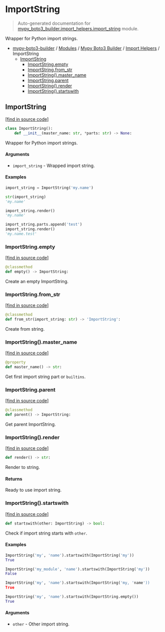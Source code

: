 # ImportString

> Auto-generated documentation for [mypy_boto3_builder.import_helpers.import_string](https://github.com/vemel/mypy_boto3_builder/blob/master/mypy_boto3_builder/import_helpers/import_string.py) module.

Wrapper for Python import strings.

- [mypy-boto3-builder](../../README.md#mypy_boto3_builder) / [Modules](../../MODULES.md#mypy-boto3-builder-modules) / [Mypy Boto3 Builder](../index.md#mypy-boto3-builder) / [Import Helpers](index.md#import-helpers) / ImportString
    - [ImportString](#importstring)
        - [ImportString.empty](#importstringempty)
        - [ImportString.from_str](#importstringfrom_str)
        - [ImportString().master_name](#importstringmaster_name)
        - [ImportString.parent](#importstringparent)
        - [ImportString().render](#importstringrender)
        - [ImportString().startswith](#importstringstartswith)

## ImportString

[[find in source code]](https://github.com/vemel/mypy_boto3_builder/blob/master/mypy_boto3_builder/import_helpers/import_string.py#L7)

```python
class ImportString():
    def __init__(master_name: str, *parts: str) -> None:
```

Wrapper for Python import strings.

#### Arguments

- `import_string` - Wrapped import string.

#### Examples

```python
import_string = ImportString('my.name')

str(import_string)
'my.name'

import_string.render()
'my.name'

import_string.parts.append('test')
import_string.render()
'my.name.test'
```

### ImportString.empty

[[find in source code]](https://github.com/vemel/mypy_boto3_builder/blob/master/mypy_boto3_builder/import_helpers/import_string.py#L44)

```python
@classmethod
def empty() -> ImportString:
```

Create an empty ImportString.

### ImportString.from_str

[[find in source code]](https://github.com/vemel/mypy_boto3_builder/blob/master/mypy_boto3_builder/import_helpers/import_string.py#L37)

```python
@classmethod
def from_str(import_string: str) -> 'ImportString':
```

Create from string.

### ImportString().master_name

[[find in source code]](https://github.com/vemel/mypy_boto3_builder/blob/master/mypy_boto3_builder/import_helpers/import_string.py#L123)

```python
@property
def master_name() -> str:
```

Get first import string part or `builtins`.

### ImportString.parent

[[find in source code]](https://github.com/vemel/mypy_boto3_builder/blob/master/mypy_boto3_builder/import_helpers/import_string.py#L53)

```python
@classmethod
def parent() -> ImportString:
```

Get parent ImportString.

### ImportString().render

[[find in source code]](https://github.com/vemel/mypy_boto3_builder/blob/master/mypy_boto3_builder/import_helpers/import_string.py#L114)

```python
def render() -> str:
```

Render to string.

#### Returns

Ready to use import string.

### ImportString().startswith

[[find in source code]](https://github.com/vemel/mypy_boto3_builder/blob/master/mypy_boto3_builder/import_helpers/import_string.py#L82)

```python
def startswith(other: ImportString) -> bool:
```

Check if import string starts with `other`.

#### Examples

```python
ImportString('my', 'name').startswith(ImportString('my'))
True

ImportString('my_module', 'name').startswith(ImportString('my'))
False

ImportString('my', 'name').startswith(ImportString('my, 'name'))
True

ImportString('my', 'name').startswith(ImportString.empty())
True
```

#### Arguments

- `other` - Other import string.
